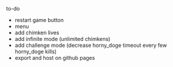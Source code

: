 to-do
- restart game button
- menu
- add chimken lives
- add infinite mode (unlimited chimkens)
- add challenge mode (decrease horny_doge timeout every few horny_doge kills)
- export and host on github pages
  
